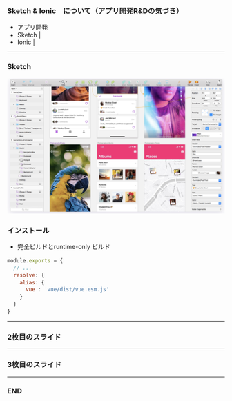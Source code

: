 ### Sketch & Ionic　について（アプリ開発R&Dの気づき）

- アプリ開発
- Sketch |
- Ionic |

---

### Sketch
![Logo](sketch.png)

### インストール
* 完全ビルドとruntime-only ビルド
```js
module.exports = {
  // ...
  resolve: {
    alias: {
      vue : 'vue/dist/vue.esm.js'
    }
  }
}
```


---


### 2枚目のスライド


---


### 3枚目のスライド


---


### END
